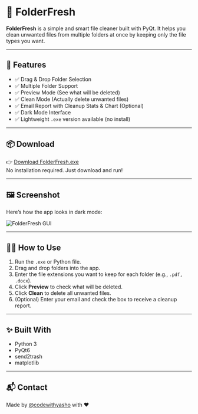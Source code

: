 # 🧹 FolderFresh

**FolderFresh** is a simple and smart file cleaner built with PyQt. It helps you clean unwanted files from multiple folders at once by keeping only the file types you want.

---

## 🚀 Features

- ✅ Drag & Drop Folder Selection  
- ✅ Multiple Folder Support  
- ✅ Preview Mode (See what will be deleted)  
- ✅ Clean Mode (Actually delete unwanted files)  
- ✅ Email Report with Cleanup Stats & Chart (Optional)  
- ✅ Dark Mode Interface  
- ✅ Lightweight `.exe` version available (no install)

---

## 📦 Download

👉 [Download FolderFresh.exe](https://github.com/codewithyasho/folderfresh/releases/download/v1.0/FolderFresh.exe)  
No installation required. Just download and run!

---

## 🖼 Screenshot

Here’s how the app looks in dark mode:

![FolderFresh GUI](5aa569cf-1781-4ab0-91ed-d1b65283221d.png)

---

## 🧑‍💻 How to Use

1. Run the `.exe` or Python file.
2. Drag and drop folders into the app.
3. Enter the file extensions you want to keep for each folder (e.g., `.pdf, .docx`).
4. Click **Preview** to check what will be deleted.
5. Click **Clean** to delete all unwanted files.
6. (Optional) Enter your email and check the box to receive a cleanup report.

---

## ✨ Built With

- Python 3
- PyQt6
- send2trash
- matplotlib

---

## 📬 Contact

Made by [@codewithyasho](https://github.com/codewithyasho) with ❤️

